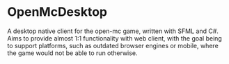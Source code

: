 # OpenMcDesktop
A desktop native client for the open-mc game, written with SFML and C#. Aims to provide almost 1:1 functionality with web client, with the goal being to support platforms, such as outdated browser engines or mobile, where the game would not be able to run otherwise.

